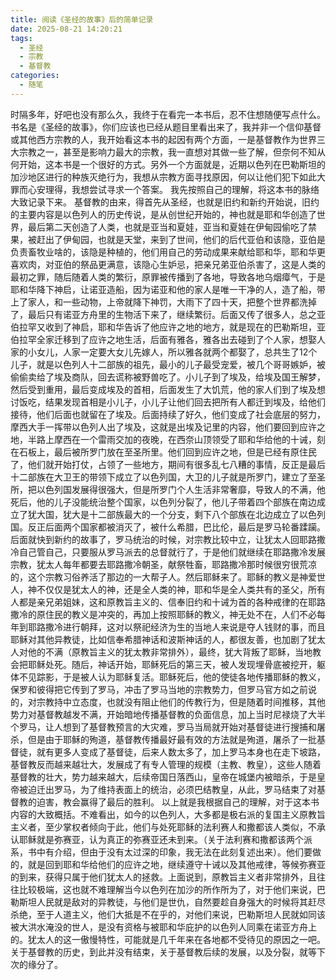 ```yaml
---
title: 阅读《圣经的故事》后的简单记录
date: 2025-08-21 14:20:21
tags:
  - 圣经
  - 宗教
  - 基督教
categories:
  - 随笔
---
```

时隔多年，好吧也没有那么久，我终于在看完一本书后，忍不住想随便写点什么。
书名是《圣经的故事》，你们应该也已经从题目里看出来了，我并非一个信仰基督或其他西方宗教的人，我开始看这本书的起因有两个方面，一是基督教作为世界三大宗教之一，甚至是影响力最大的宗教，我一直想对其做一些了解，但奈何不知从何开始，这本书是一个很好的方式。另外一个方面就是，近期以色列在巴勒斯坦的加沙地区进行的种族灭绝行为，我想从宗教方面寻找原因，何以让他们犯下如此大罪而心安理得，我想尝试寻求一个答案。
我先按照自己的理解，将这本书的脉络大致记录下来。
基督教的由来，得首先从圣经，也就是旧约和新约开始说，旧约的主要内容是以色列人的历史传说，是从创世纪开始的，神也就是耶和华创造了世界，最后第二天创造了人类，也就是亚当和夏娃，亚当和夏娃在伊甸园偷吃了禁果，被赶出了伊甸园，也就是天堂，来到了世间，他们的后代亚伯和该隐，亚伯是负责畜牧业啥的，该隐是种植的，他们用自己的劳动成果来献给耶和华，耶和华更喜欢肉，对亚伯的祭品更满意，该隐心生妒忌，把亲兄弟亚伯杀害了，这是人类的最初之罪，随后随着人类的繁衍，原罪被传播到了各地，导致各地乌烟瘴气，于是耶和华降下神启，让诺亚造船，因为诺亚和他的家人是唯一干净的人，造了船，带上了家人，和一些动物，上帝就降下神罚，大雨下了四十天，把整个世界都洗掉了，最后只有诺亚方舟里的生物活下来了，继续繁衍。后面又传了很多人，总之亚伯拉罕又收到了神启，耶和华告诉了他应许之地的地方，就是现在的巴勒斯坦，亚伯拉罕全家迁移到了应许之地生活，后面有雅各，雅各出去碰到了个人家，想娶人家的小女儿，人家一定要大女儿先嫁人，所以雅各就两个都娶了，总共生了12个儿子，就是以色列人十二部族的祖先，最小的儿子最受宠爱，被几个哥哥嫉妒，被偷偷卖给了埃及商队，回去谎称被野兽吃了。小儿子到了埃及，给埃及国王解梦，然后受到重用，最后变成埃及的首相，后面发生了大饥荒，他的家人们到了埃及想讨饭吃，结果发现首相是小儿子，小儿子让他们回去把所有人都迁到埃及，给他们接待，他们后面也就留在了埃及。后面持续了好久，他们变成了社会底层的努力，摩西大手一挥带以色列人出了埃及，这就是出埃及记里的内容，他们要回到应许之地，半路上摩西在一个雷雨交加的夜晚，在西奈山顶领受了耶和华给他的十诫，刻在石板上，最后被所罗门放在至圣所里。他们回到应许之地，但是已经有原住民了，他们就开始打仗，占领了一些地方，期间有很多乱七八糟的事情，反正是最后十二部族在大卫王的带领下成立了以色列国，大卫的儿子就是所罗门，建立了至圣所，把以色列国发展得很强大，但是所罗门个人生活非常奢靡，导致人的不满，他死后，他的儿子没能统治整个国家，以色列分裂了，他儿子带着四个部族在南边成立了犹大国，犹大是十二部族最大的一个分支，剩下八个部族在北边成立了以色列国。反正后面两个国家都被消灭了，被什么希腊，巴比伦，最后是罗马轮番蹂躏。后面就快到新约的故事了，罗马统治的时候，对宗教比较中立，让犹太人回耶路撒冷自己管自己，只要服从罗马派去的总督就行了，于是他们就继续在耶路撒冷发展宗教，犹太人每年都要去耶路撒冷朝圣，献祭牲畜，耶路撒冷那时候很穷很荒凉的，这个宗教习俗养活了那边的一大帮子人。然后耶稣来了。耶稣的教义是神爱世人，神不仅仅是犹太人的神，还是全人类的神，耶和华是全人类共有的圣父，所有人都是亲兄弟姐妹，这和原教旨主义的、信奉旧约和十诫为首的各种戒律的在耶路撒冷的原住民的教义是冲突的，再加上按照耶稣的教义，神无处不在，人们不必每年到耶路撒冷进行朝拜，这对以祭祀经济为生的当地人来说是夺人钱财的事，而且耶稣对其他异教徒，比如信奉希腊神话和波斯神话的人，都很友善，也加剧了犹太人对他的不满（原教旨主义的犹太教非常排外），最终，犹大背叛了耶稣，当地教会把耶稣处死。随后，神话开始，耶稣死后的第三天，被人发现埋骨底被挖开，躯体不见踪影，于是被人认为耶稣复活。耶稣死后，他的使徒各地传播耶稣的教义，保罗和彼得把它传到了罗马，冲击了罗马当地的宗教势力，但罗马官方如之前说的，对宗教持中立态度，也就没有阻止他们的传教行为，但是随着时间推移，其他势力对基督教越发不满，开始暗地传播基督教的负面信息，加上当时尼禄烧了大半个罗马，让人想到了基督教预言的大灾难，罗马当局就开始对基督徒进行搜捕和屠杀，但是由于耶稣的殉道，基督教传播最好最有效的方法就是殉道，屠杀了一批基督徒，就有更多人变成了基督徒，后来人数太多了，加上罗马本身也在走下坡路，基督教反而越来越壮大，发展成了有专人管理的规模（主教、教皇），这些人随着基督教的壮大，势力越来越大，后续帝国日落西山，皇帝在城堡内被暗杀，于是皇帝被迫迁出罗马，为了维持表面上的统治，必须巴结教皇，从此，罗马结束了对基督教的迫害，教会赢得了最后的胜利。
以上就是我根据自己的理解，对于这本书内容的大致概括。不难看出，如今的以色列人，大多都是极右派的复国主义原教旨主义者，至少掌权者倾向于此，他们与处死耶稣的法利赛人和撒都该人类似，不承认耶稣就是弥赛亚，认为真正的弥赛亚还未到来。（关于法利赛和撒都该两个派系，书中有介绍，但由于没有太过深的印象，我无法在此刻复述出来）。他们要做的，就是回到耶和华给他们的应许之地，继续遵守十诫以及其他戒律，等候弥赛亚的到来，获得只属于他们犹太人的拯救。上面说到，原教旨主义者非常排外，且往往比较极端，这也就不难理解当今以色列在加沙的所作所为了，对于他们来说，巴勒斯坦人民就是敌对的异教徒，与他们是世仇，自然要趁自身强大的时候将其赶尽杀绝，至于人道主义，他们大抵是不在乎的，对他们来说，巴勒斯坦人民就如同该被大洪水淹没的世人，是没有资格与被耶和华庇护的以色列人同乘在诺亚方舟上的。犹太人的这一傲慢特性，可能就是几千年来在各地都不受待见的原因之一吧。
关于基督教的历史，到此并没有结束，关于基督教后续的发展，以及分裂，就等下次的缘分了。

